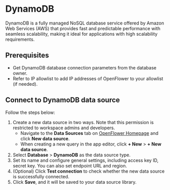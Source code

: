 # DynamoDB

DynamoDB is a fully managed NoSQL database service offered by Amazon Web Services (AWS) that provides fast and predictable performance with seamless scalability, making it ideal for applications with high scalability requirements.

## Prerequisites

* Get DynamoDB database connection parameters from the database owner.
* Refer to IP allowlist to add IP addresses of OpenFlower to your allowlist (if needed).

## Connect to DynamoDB data source

Follow the steps below:

1. Create a new data source in two ways. Note that this permission is restricted to workspace admins and developers.
   * Navigate to the **Data Sources** tab on [OpenFlower Homepage](https://prod-us1.openflower.org) and click **New data source**.
   * When creating a new query in the app editor, click **+ New** > **+ New data source**.
2. Select **Database** > **DynamoDB** as the data source type.
3. Set its name and configure general settings, including access key ID, secret key. You can also set endpoint URL and region.
4. (Optional) Click **Test connection** to check whether the new data source is successfully connected.
5. Click **Save**, and it will be saved to your data source library.
